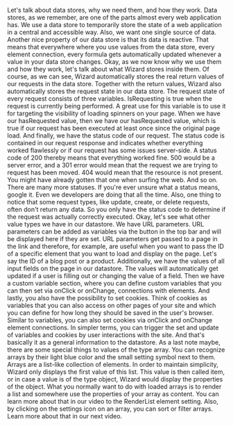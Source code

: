 Let's talk about data stores, why we need them, and how they work. Data stores, as we remember, are one of the parts almost every web application has. We use a data store to temporarily store the state of a web application in a central and accessible way. Also, we want one single source of data. Another nice property of our data store is that its data is reactive. That means that everywhere where you use values from the data store, every element connection, every formula gets automatically updated whenever a value in your data store changes. Okay, as we now know why we use them and how they work, let's talk about what Wizard stores inside them. Of course, as we can see, Wizard automatically stores the real return values of our requests in the data store. Together with the return values, Wizard also automatically stores the request state in our data store. The request state of every request consists of three variables. IsRequesting is true when the request is currently being performed. A great use for this variable is to use it for targeting the visibility of loading spinners on your page. When we have our hasRequested value, then we have our hasRequested value, which is true if our request has been executed at least once since the original page load. And finally, we have the status code of our request. The status code is contained in our request response and indicates whether everything worked flawlessly or if our request has some issues server-side. A status code of 200 thereby means that everything worked fine. 500 would be a server error, and a 301 error would mean that the request we are trying to request has been moved. 404 would mean that the resource is not present. You might have already gotten that one when surfing the web. And so on. There are many more statuses. If you're ever unsure what a status means, google it. Even we developers are doing that all the time. Also, one thing to notice that some request types, like update, create, or delete requests, often don't return any data. So you only have the status code to determine if the request was actually correctly executed. Okay, let's see what other value types we have in our datastore. We have URL parameters. URL parameters can be added as variables via the button in the top bar and will be displayed here if they are set. URL parameters get passed to a page in the link and therefore, for example, are useful when you want to pass the ID of a specific element that you want to load and display on the page. Let's say the ID of a blog post or a product. Additionally, we have the values of all input fields on the page in our datastore. The values will automatically get updated if a user is filling out or changing the value of a field. Then we have a custom variable section, where you can define custom variables that you can then set via onClick or onChange, connections with elements. And lastly, you also have the possibility to set cookies. Think of cookies as variables that you can also access on other pages of your site and which you can define for how long they should be saved in the user's browser. Similar to variables, you can also set cookies via onClick and onChange element connections. In simpler terms, you can trigger the set and update of variables and cookies by user interactions with the site. And that's basically it as a general information to the datastore. As a last note maybe, there are some special things to values of the type array. You can recognize arrays by their light blue color and the small setting symbol next to them. Arrays are a list-like collection of elements. In order to maintain simplicity, Wizard only displays the first value of this list. This value is then called item, or in case a value is of the type object, Wizard would display the properties of the object. What you normally want to do with loaded arrays is to render a list and somewhere use the properties of your array as content. You can learn more about that in our video to the RenderList element setting. Also, by clicking on the settings icon on an array, you can sort or filter arrays. Learn more about that in our next video.